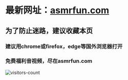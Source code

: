 # 最新网址：[asmrfun.com](https://www.asmrfun.com)
## 为了防止迷路，建议收藏本页
### 建议用chrome或firefox，edge等国外浏览器打开
### 免费福利音视频，尽在asmrfun.com

![visitors-count](https://visitor-badge.laobi.icu/badge?page_id=asmrfun.readme)
